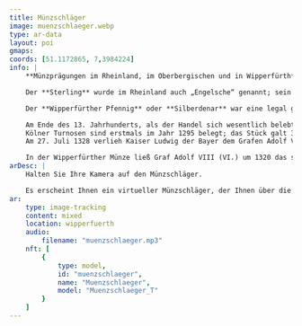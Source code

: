 ```yaml
---
title: Münzschläger
image: muenzschlaeger.webp
type: ar-data
layout: poi
gmaps:
coords: [51.1172865, 7,3984224]
info: |
    **Münzprägungen im Rheinland, im Oberbergischen und in Wipperfürth**

    Der **Sterling** wurde im Rheinland auch „Engelsche“ genannt; sein Name wurde vom altenglischen Ausdruck „steorling“ abgeleitet , was so viel heißt wie „Münze mit dem Stern“. Diese beständige und hochwertige mittelalterliche Pfennigmünze wurde seit 1180 geprägt.

    Der **Wipperfürther Pfennig** oder **Silberdenar** war eine legal geschlagene Münze des Grafen Adolf VII. (V.) von Berg, die aber immer noch die Münzen der Kölner Erzbischöfe getreulich nachbildete.

    Am Ende des 13. Jahrhunderts, als der Handel sich wesentlich belebt hatte, breitete sich in weiten Teilen Europas eine neue Münzsorte aus. Vorbild für diese **silbernen Groschenmünzen** waren Silbermünzen der französischen Stadt Tours mit der Umschrift TVRONVS CIVIS. Der Ortsname wurde zum Münznamen: **Turnosegroschen oder Turnose**.
    Kölner Turnosen sind erstmals im Jahr 1295 belegt; das Stück galt 3 alte Kölner Pfennige.
    Am 27. Juli 1328 verlieh Kaiser Ludwig der Bayer dem Grafen Adolf VIII. (VI.) das Recht, in Wipperfürth auch Turnosen zu schlagen.

    In der Wipperfürther Münze ließ Graf Adolf VIII (VI.) um 1320 das seltene 5-Obolen-Stück schlagen. Die Vorderseite zeigt ein ähnliches Gepräge wie ein Stück des Kölner Erzbischofs Heinrich von Virneburg (1302–1332) aus dem Anfang von dessen Regierungszeit. Als Umlaufwert der Münze müssen 2 1⁄2 Pfennige angenommen werden
arDesc: |
    Halten Sie Ihre Kamera auf den Münzschläger.

    Es erscheint Ihnen ein virtueller Münzschläger, der Ihnen über die unterschiedlichen Münzen berichtetn wird.
ar:
    type: image-tracking
    content: mixed
    location: wipperfuerth
    audio:
        filename: "muenzschlaeger.mp3"
    nft: [
        {
            type: model,
            id: "muenzschlaeger",
            name: "Muenzschlaeger",
            model: "Muenzschlaeger_T"
        }
    ]
---
```

